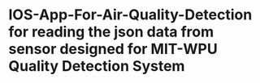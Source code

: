 # IOS-App-For-Air-Quality-Detection for reading the json data from  sensor designed for MIT-WPU Quality Detection System 
